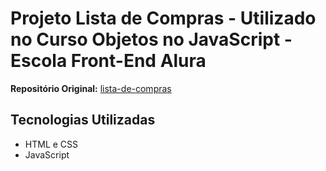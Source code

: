 # Projeto Lista de Compras - Utilizado no Curso Objetos no JavaScript - Escola Front-End Alura
**Repositório Original:** [lista-de-compras](https://github.com/alura-cursos/lista-de-compras/tree/projeto-base)

## Tecnologias Utilizadas
* HTML e CSS
* JavaScript
